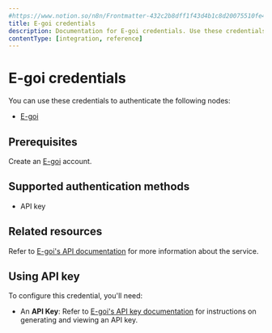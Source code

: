 ```yaml
---
#https://www.notion.so/n8n/Frontmatter-432c2b8dff1f43d4b1c8d20075510fe4
title: E-goi credentials
description: Documentation for E-goi credentials. Use these credentials to authenticate E-goi in n8n, a workflow automation platform.
contentType: [integration, reference]
---
```


# E-goi credentials

You can use these credentials to authenticate the following nodes:

- [E-goi](/integrations/builtin/app-nodes/n8n-nodes-base.egoi.md)

## Prerequisites

Create an [E-goi](https://www.e-goi.com/) account.

## Supported authentication methods

- API key

## Related resources

Refer to [E-goi's API documentation](https://developers.e-goi.com/api/v3/) for more information about the service.

## Using API key

To configure this credential, you'll need:

- An **API Key**: Refer to [E-goi's API key documentation](https://helpdesk.e-goi.com/511369-Whats-E-gois-API-and-where-do-I-find-my-API-key) for instructions on generating and viewing an API key.

